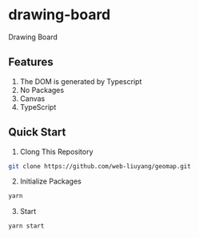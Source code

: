 # drawing-board
Drawing Board

## Features

1. The DOM is generated by Typescript
2. No Packages
3. Canvas
4. TypeScript

## Quick Start

1. Clong This Repository

``` sh
git clone https://github.com/web-liuyang/geomap.git
```

2. Initialize Packages

```sh
yarn
```

3. Start

```sh
yarn start
```

